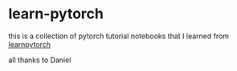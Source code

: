 # learn-pytorch

this is a collection of pytorch tutorial notebooks that I learned from [learnpytorch](https://www.learnpytorch.io/)

all thanks to Daniel
